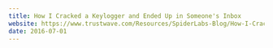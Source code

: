 ```yaml
---
title: How I Cracked a Keylogger and Ended Up in Someone's Inbox
website: https://www.trustwave.com/Resources/SpiderLabs-Blog/How-I-Cracked-a-Keylogger-and-Ended-Up-in-Someone-s-Inbox/
date: 2016-07-01
---
```

